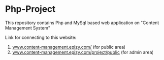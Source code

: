 # Php-Project

This repository contains Php and MySql based web application on "Content Management System"

Link for connecting to this website:
1. www.content-management.epizy.com/ (for public area)
2. www.content-management.epizy.com/project/public (for admin area)
